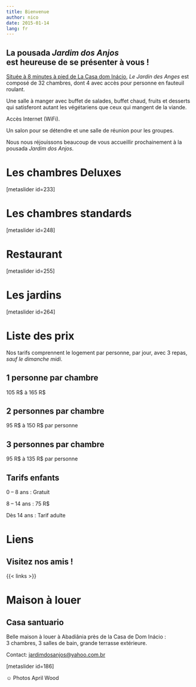 ```yaml
---
title: Bienvenue
author: nico
date: 2015-01-14
lang: fr
---
```


## La pousada <i>Jardim dos Anjos</i><br />est heureuse de se présenter à vous !

<a href="http://goo.gl/maps/i1L2U"><span class="domInacio">Située à 8 minutes à pied de La Casa dom Inácio</span></a>, <i>Le Jardin des Anges</i> est composé de 32 chambres, dont 4 avec accès pour personne en fauteuil roulant.

Une salle à manger avec buffet de salades, buffet chaud, fruits et desserts qui satisferont autant les végétariens que ceux qui mangent de la viande.

Accès Internet (WiFi).

Un salon pour se détendre et une salle de réunion pour les groupes.

Nous nous réjouissons beaucoup de vous accueillir prochainement à la pousada <i>Jardim dos Anjos</i>.
<h1 id="photos_chambres_deluxes">Les chambres Deluxes</h1>
[metaslider id=233]
<h1 id="photos_chambres_standards">Les chambres standards</h1>
[metaslider id=248]
<h1 id="photos_coin-repas">Restaurant</h1>
[metaslider id=255]
<h1 id="photos_jardins">Les jardins</h1>
[metaslider id=264]
<div style="display: none;">
<h1 id="photos">Photos</h1>
[metaslider id=92]

*Photos by Pasha Antonov: <a href="http://www.pavelantonov.com">www.pavelantonov.com</a>

</div>
<h1>Liste des prix</h1>
Nos tarifs comprennent le logement par personne, par jour, avec 3 repas, <em>sauf le dimanche midi</em>.
<h2>1 personne par chambre</h2>
105 R$ à 165 R$
<h2>2 personnes par chambre</h2>
95 R$ à 150 R$ par personne
<h2>3 personnes par chambre</h2>
95 R$ à 135 R$ par personne
<h2>Tarifs enfants</h2>
0 – 8 ans : Gratuit

8 – 14 ans : 75 R$

Dès 14 ans : Tarif adulte

<!--
<h1 id="testimony">Témoignages</h1>
-->
<!-- Vide -->
<h1 id="links">Liens</h1>
<h2>Visitez nos amis !</h2>

{{< links >}}


<h1 id="house_to_rent">Maison à louer</h1>
<h2>Casa santuario</h2>
Belle maison à louer à Abadiânia près de la Casa de Dom Inácio : 3 chambres, 3 salles de bain, grande terrasse extérieure.

Contact: <a href="mailto:jardimdosanjos@yahoo.com.br">jardimdosanjos@yahoo.com.br</a>

[metaslider id=186]

☺ Photos April Wood

